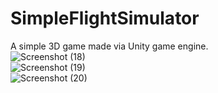 # SimpleFlightSimulator
A simple 3D game made via Unity game engine.  
![Screenshot (18)](https://user-images.githubusercontent.com/55059378/94861605-5e4bc300-046a-11eb-8bf7-594efd236138.png)  
![Screenshot (19)](https://user-images.githubusercontent.com/55059378/94861624-6572d100-046a-11eb-8634-411c64631a65.png)  
![Screenshot (20)](https://user-images.githubusercontent.com/55059378/94861627-66a3fe00-046a-11eb-84f0-0076f687f36c.png)  


